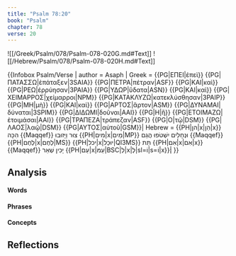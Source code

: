 ```yaml
---
title: "Psalm 78:20"
book: "Psalm"
chapter: 78
verse: 20
---
```

![[/Greek/Psalm/078/Psalm-078-020G.md#Text]]
![[/Hebrew/Psalm/078/Psalm-078-020H.md#Text]]

{{Infobox Psalm/Verse |
  author = Asaph |
  Greek = {{PG|ΕΠΕΙ|ἐπεὶ}} {{PG|ΠΑΤΑΣΣΩ|ἐπάταξεν|3SAIA}} {{PG|ΠΕΤΡΑ|πέτραν|ASF}} {{PG|ΚΑΙ|καὶ}} {{PG|ΡΕΩ|ἐρρύησαν|3PAIA}} {{PG|ΥΔΩΡ|ὕδατα|ASN}} {{PG|ΚΑΙ|καὶ}} {{PG|ΧΕΙΜΑΡΡΟΣ|χείμαρροι|NPM}} {{PG|ΚΑΤΑΚΛΥΖΩ|κατεκλύσθησαν|3PAIP}} {{PG|ΜΗ|μὴ}} {{PG|ΚΑΙ|καὶ}} {{PG|ΑΡΤΟΣ|ἄρτον|ASM}} {{PG|ΔΥΝΑΜΑΙ|δύναται|3SPIM}} {{PG|ΔΙΔΩΜΙ|δοῦναι|AAI}} {{PG|Η|ἢ}} {{PG|ΕΤΟΙΜΑΖΩ|ἑτοιμάσαι|AAI}} {{PG|ΤΡΑΠΕΖΑ|τράπεζαν|ASF}} {{PG|Ο|τῷ|DSM}} {{PG|ΛΑΟΣ|λαῷ|DSM}} {{PG|ΑΥΤΟΣ|αὐτοῦ|GSM}}|
  Hebrew = {{PH|הן|x|הֵן|x}}
הִכָּה
{{Maqqef}}
צוּר
וַיָּזוּבוּ
{{PH|מים|x|מַיִם|MP}}
וּנְחָלִים
יִשְׁטֹפוּ
הֲגַם
{{Maqqef}}{{PH|לֶחֶם|x|לֶחֶם|MS}} {{PH|יכל|x|יוּכַל|QI3MS}}
תֵּת
{{PH|אִם|x|אִם|x}}{{Maqqef}}
יָכִין
שְׁאֵר
{{PH|עַם|x|עַמּ|BSC|לְ|x|לְ|sl=וֹ|s=וֹ|x}}׃|
}}

## Analysis

#### Words

#### Phrases

#### Concepts

## Reflections
